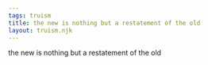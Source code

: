 ```yaml
---
tags: truism
title: the new is nothing but a restatement of the old
layout: truism.njk
---
```


the new is nothing but a restatement of the old